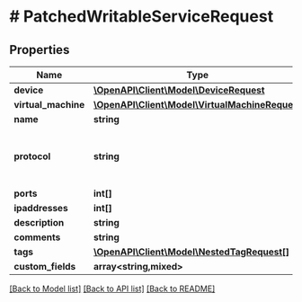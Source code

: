 # # PatchedWritableServiceRequest

## Properties

Name | Type | Description | Notes
------------ | ------------- | ------------- | -------------
**device** | [**\OpenAPI\Client\Model\DeviceRequest**](DeviceRequest.md) |  | [optional]
**virtual_machine** | [**\OpenAPI\Client\Model\VirtualMachineRequest**](VirtualMachineRequest.md) |  | [optional]
**name** | **string** |  | [optional]
**protocol** | **string** | * &#x60;tcp&#x60; - TCP * &#x60;udp&#x60; - UDP * &#x60;sctp&#x60; - SCTP | [optional]
**ports** | **int[]** |  | [optional]
**ipaddresses** | **int[]** |  | [optional]
**description** | **string** |  | [optional]
**comments** | **string** |  | [optional]
**tags** | [**\OpenAPI\Client\Model\NestedTagRequest[]**](NestedTagRequest.md) |  | [optional]
**custom_fields** | **array<string,mixed>** |  | [optional]

[[Back to Model list]](../../README.md#models) [[Back to API list]](../../README.md#endpoints) [[Back to README]](../../README.md)
